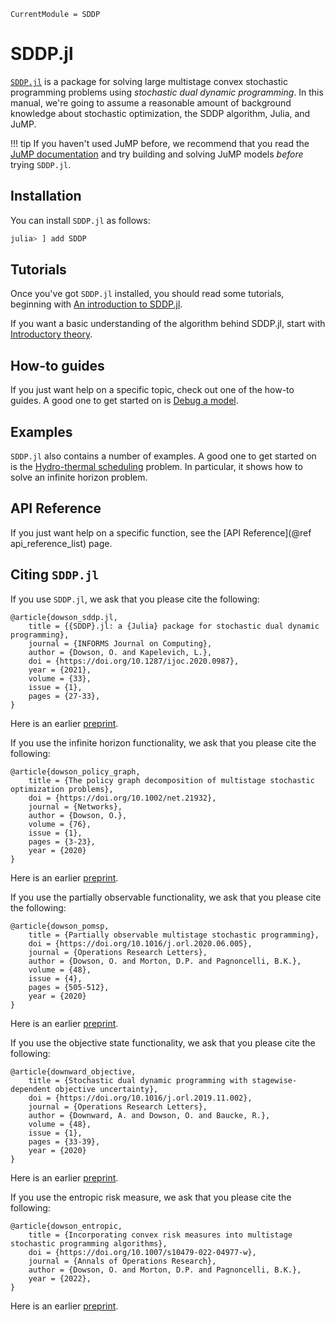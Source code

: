 ```@meta
CurrentModule = SDDP
```

# SDDP.jl

[`SDDP.jl`](https://github.com/odow/SDDP.jl) is a package for solving large
multistage convex stochastic programming problems using *stochastic dual dynamic
programming*. In this manual, we're going to assume a reasonable amount of
background knowledge about stochastic optimization, the SDDP algorithm, Julia,
and JuMP.

!!! tip
    If you haven't used JuMP before, we recommend that you read the
    [JuMP documentation](http://www.juliaopt.org/JuMP.jl/latest/) and try
    building and solving JuMP models _before_ trying `SDDP.jl`.

## Installation

You can install `SDDP.jl` as follows:

```julia
julia> ] add SDDP
```

## Tutorials

Once you've got `SDDP.jl` installed, you should read some tutorials, beginning
with [An introduction to SDDP.jl](@ref).

If you want a basic understanding of the algorithm behind SDDP.jl, start with
[Introductory theory](@ref).
## How-to guides

If you just want help on a specific topic, check out one of the how-to guides. A
good one to get started on is [Debug a model](@ref).

## Examples

`SDDP.jl` also contains a number of examples. A good one to get started on is
the [Hydro-thermal scheduling](@ref) problem. In particular, it shows how to
solve an infinite horizon problem.

## API Reference

If you just want help on a specific function, see the [API Reference](@ref api_reference_list)
page.

## Citing `SDDP.jl`

If you use `SDDP.jl`, we ask that you please cite the following:
```
@article{dowson_sddp.jl,
	title = {{SDDP}.jl: a {Julia} package for stochastic dual dynamic programming},
	journal = {INFORMS Journal on Computing},
	author = {Dowson, O. and Kapelevich, L.},
	doi = {https://doi.org/10.1287/ijoc.2020.0987},
	year = {2021},
	volume = {33},
	issue = {1},
	pages = {27-33},
}
```
Here is an earlier [preprint](http://www.optimization-online.org/DB_FILE/2017/12/6388.pdf).

If you use the infinite horizon functionality, we ask that you please cite the
following:
```
@article{dowson_policy_graph,
	title = {The policy graph decomposition of multistage stochastic optimization problems},
	doi = {https://doi.org/10.1002/net.21932},
	journal = {Networks},
	author = {Dowson, O.},
	volume = {76},
	issue = {1},
	pages = {3-23},
	year = {2020}
}
```
Here is an earlier [preprint](http://www.optimization-online.org/DB_HTML/2018/11/6914.html).

If you use the partially observable functionality, we ask that you please cite
the following:
```
@article{dowson_pomsp,
	title = {Partially observable multistage stochastic programming},
	doi = {https://doi.org/10.1016/j.orl.2020.06.005},
	journal = {Operations Research Letters},
	author = {Dowson, O. and Morton, D.P. and Pagnoncelli, B.K.},
	volume = {48},
	issue = {4},
	pages = {505-512},
	year = {2020}
}
```
Here is an earlier [preprint](http://www.optimization-online.org/DB_HTML/2019/03/7141.html).

If you use the objective state functionality, we ask that you please cite the
following:
```
@article{downward_objective,
	title = {Stochastic dual dynamic programming with stagewise-dependent objective uncertainty},
	doi = {https://doi.org/10.1016/j.orl.2019.11.002},
	journal = {Operations Research Letters},
	author = {Downward, A. and Dowson, O. and Baucke, R.},
	volume = {48},
	issue = {1},
	pages = {33-39},
	year = {2020}
}
```
Here is an earlier [preprint](http://www.optimization-online.org/DB_FILE/2018/02/6454.pdf).

If you use the entropic risk measure, we ask that you please cite the following:
```
@article{dowson_entropic,
	title = {Incorporating convex risk measures into multistage stochastic programming algorithms},
	doi = {https://doi.org/10.1007/s10479-022-04977-w},
	journal = {Annals of Operations Research},
	author = {Dowson, O. and Morton, D.P. and Pagnoncelli, B.K.},
	year = {2022},
}
```
Here is an earlier [preprint](http://www.optimization-online.org/DB_HTML/2020/08/7984.html).
